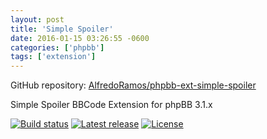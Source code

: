 ```yaml
---
layout: post
title: 'Simple Spoiler'
date: 2016-01-15 03:26:55 -0600
categories: ['phpbb']
tags: ['extension']
---
```


GitHub repository: [AlfredoRamos/phpbb-ext-simple-spoiler](https://github.com/AlfredoRamos/phpbb-ext-simple-spoiler)

Simple Spoiler BBCode Extension for phpBB 3.1.x

[![Build status](https://img.shields.io/travis/AlfredoRamos/phpbb-ext-simple-spoiler/phpBB/v3.1.x.svg?style=flat-square)](https://travis-ci.org/AlfredoRamos/phpbb-ext-simple-spoiler) [![Latest release](https://img.shields.io/packagist/v/alfredoramos/simplespoiler.svg?style=flat-square&label=release)](https://github.com/AlfredoRamos/phpbb-ext-simple-spoiler/releases) [![License](https://img.shields.io/packagist/l/alfredoramos/simplespoiler.svg?style=flat-square)](https://raw.githubusercontent.com/AlfredoRamos/phpbb-ext-simple-spoiler/master/license.txt)
